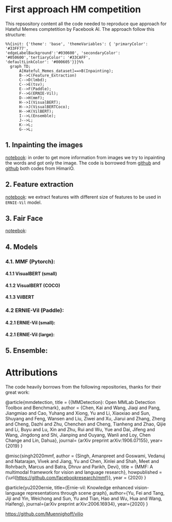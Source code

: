 # First approach HM competition

This repsository content all the code needed to reproduce que approach for Hateful Memes comptetition by Facebook AI. The approach follow this structure:




```mermaid
%%{init: {'theme': 'base', 'themeVariables': { 'primaryColor': '#33FF77', 
'edgeLabelBackground':'#030600', 'secondaryColor': '#050600','tertiaryColor': '#33CAFF',
'defaultLinkColor': '#000605'}}}%%
  graph TD;
      A[Hateful_Memes_dataset]==>B(Inpainting);
      B-->C(Feature_Extraction)
      C-->D(lmbd);
      C-->E(tsv);
      E-->F(Paddle);
      F-->G(ERNIE-Vil);
      D-->H(mmf);
      H-->I(VisualBERT);
      H-->J(VisualBERTCoco);
      H-->K(VilBERT);
      I-->L(Ensemble);
      J-->L;
      K-->L;
      G-->L;
```


## 1. Inpainting the images

[notebook](https://colab.research.google.com/drive/1XBiNhKOV4uv532swUWaXcT_VatU7qGl2#scrollTo=JOlHTcZBv-2B): in order to get more information from images we try to inpainting the words and got only the image. The code is borrowed from [github](https://github.com/HimariO/mmdetection-meme.git) and [github](https://github.com/HimariO/HatefulMemesChallenge.git) both codes from HimariO.

## 2. Feature extraction 

[notebook](https://colab.research.google.com/drive/1IJt5ViL6tG205209EyGwGp435rIH_tzW): we extract features with different size of features to be used in `ERNIE-Vil` model.

## 3. Fair Face 
[noteebok](none):

## 4. Models
### 4.1. MMF (Pytorch):
#### 4.1.1 VisualBERT (small)
#### 4.1.2 VisualBERT (COCO)
#### 4.1.3 VilBERT


### 4.2 ERNIE-Vil (Paddle):
#### 4.2.1 ERNIE-Vil (small):
#### 4.2.1 ERNIE-Vil (large):

## 5. Ensemble:





# Attributions

The code heavily borrows from the following repositories, thanks for their great work:


@article{mmdetection,
  title   = {{MMDetection}: Open MMLab Detection Toolbox and Benchmark},
  author  = {Chen, Kai and Wang, Jiaqi and Pang, Jiangmiao and Cao, Yuhang and
             Xiong, Yu and Li, Xiaoxiao and Sun, Shuyang and Feng, Wansen and
             Liu, Ziwei and Xu, Jiarui and Zhang, Zheng and Cheng, Dazhi and
             Zhu, Chenchen and Cheng, Tianheng and Zhao, Qijie and Li, Buyu and
             Lu, Xin and Zhu, Rui and Wu, Yue and Dai, Jifeng and Wang, Jingdong
             and Shi, Jianping and Ouyang, Wanli and Loy, Chen Change and Lin, Dahua},
  journal= {arXiv preprint arXiv:1906.07155},
  year={2019}
}

@misc{singh2020mmf,
  author =       {Singh, Amanpreet and Goswami, Vedanuj and Natarajan, Vivek and Jiang, Yu and Chen, Xinlei and Shah, Meet and
                 Rohrbach, Marcus and Batra, Dhruv and Parikh, Devi},
  title =        {MMF: A multimodal framework for vision and language research},
  howpublished = {\url{https://github.com/facebookresearch/mmf}},
  year =         {2020}
}


@article{yu2020ernie,
  title={Ernie-vil: Knowledge enhanced vision-language representations through scene graph},
  author={Yu, Fei and Tang, Jiji and Yin, Weichong and Sun, Yu and Tian, Hao and Wu, Hua and Wang, Haifeng},
  journal={arXiv preprint arXiv:2006.16934},
  year={2020}
}

https://github.com/Muennighoff/vilio
